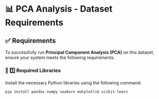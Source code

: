 # 📊 PCA Analysis - Dataset Requirements  

## ✅ **Requirements**  

To successfully run **Principal Component Analysis (PCA)** on this dataset, ensure your system meets the following requirements.  

### 🔹 **1️⃣ Required Libraries**  
Install the necessary Python libraries using the following command:  
```bash
pip install pandas numpy seaborn matplotlib scikit-learn
